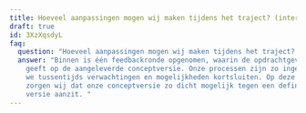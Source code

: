 ```yaml
---
title: Hoeveel aanpassingen mogen wij maken tijdens het traject? (interactieve video)
draft: true
id: 3XzXqsdyL
faq:
  question: "Hoeveel aanpassingen mogen wij maken tijdens het traject? "
  answer: "Binnen is één feedbackronde opgenomen, waarin de opdrachtgever feedback
    geeft op de aangeleverde conceptversie. Onze processen zijn zo ingericht dat
    we tussentijds verwachtingen en mogelijkheden kortsluiten. Op deze manier
    zorgen wij dat onze conceptversie zo dicht mogelijk tegen een definitieve
    versie aanzit. "
---
```

